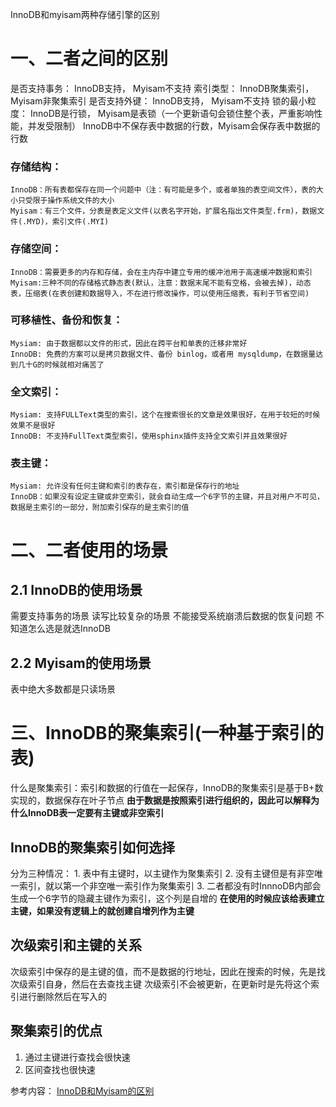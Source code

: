 InnoDB和myisam两种存储引擎的区别
# 一、二者之间的区别
是否支持事务： InnoDB支持， Myisam不支持
索引类型： InnoDB聚集索引， Myisam非聚集索引
是否支持外键： InnoDB支持， Myisam不支持
锁的最小粒度： InnoDB是行锁， Myisam是表锁（一个更新语句会锁住整个表，严重影响性能，并发受限制）
InnoDB中不保存表中数据的行数，Myisam会保存表中数据的行数

### 存储结构：
	InnoDB：所有表都保存在同一个问题中（注：有可能是多个，或者单独的表空间文件），表的大小只受限于操作系统文件的大小
	Myisam：有三个文件，分表是表定义文件(以表名字开始，扩展名指出文件类型.frm)，数据文件(.MYD)，索引文件(.MYI)
### 存储空间：
	InnoDB：需要更多的内存和存储，会在主内存中建立专用的缓冲池用于高速缓冲数据和索引
	Myisam:三种不同的存储格式静态表(默认，注意：数据末尾不能有空格，会被去掉)，动态表，压缩表(在表创建和数据导入，不在进行修改操作，可以使用压缩表，有利于节省空间)
### 可移植性、备份和恢复：
	Mysiam: 由于数据都以文件的形式，因此在跨平台和单表的迁移非常好
	InnoDB: 免费的方案可以是拷贝数据文件、备份 binlog，或者用 mysqldump，在数据量达到几十G的时候就相对痛苦了
### 全文索引：
	Mysiam: 支持FULLText类型的索引，这个在搜索很长的文章是效果很好，在用于较短的时候效果不是很好
	InnoDB: 不支持FullText类型索引，使用sphinx插件支持全文索引并且效果很好
### 表主键：
	Mysiam: 允许没有任何主键和索引的表存在，索引都是保存行的地址
	InnoDB：如果没有设定主键或非空索引，就会自动生成一个6字节的主键，并且对用户不可见，数据是主索引的一部分，附加索引保存的是主索引的值

# 二、二者使用的场景
## 2.1 InnoDB的使用场景
需要支持事务的场景
读写比较复杂的场景
不能接受系统崩溃后数据的恢复问题
不知道怎么选是就选InnoDB
## 2.2 Myisam的使用场景
表中绝大多数都是只读场景

# 三、InnoDB的聚集索引(一种基于索引的表)
什么是聚集索引：索引和数据的行值在一起保存，InnoDB的聚集索引是基于B+数实现的，数据保存在叶子节点
**由于数据是按照索引进行组织的，因此可以解释为什么InnoDB表一定要有主键或非空索引**
## InnoDB的聚集索引如何选择
分为三种情况：
	1. 表中有主键时，以主键作为聚集索引
	2. 没有主键但是有非空唯一索引，就以第一个非空唯一索引作为聚集索引
	3. 二者都没有时InnnoDB内部会生成一个6字节的隐藏主键作为索引，这个列是自增的
**在使用的时候应该给表建立主键，如果没有逻辑上的就创建自增列作为主键**
## 次级索引和主键的关系
次级索引中保存的是主键的值，而不是数据的行地址，因此在搜索的时候，先是找次级索引自身，然后在去查找主键
次级索引不会被更新，在更新时是先将这个索引进行删除然后在写入的

## 聚集索引的优点
1. 通过主键进行查找会很快速
2. 区间查找也很快速

















参考内容：
[InnoDB和Myisam的区别](https://www.zhihu.com/question/20596402)